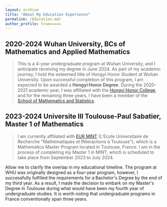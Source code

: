 ```yaml
---
layout: archive
title: "About My Education Experience"
permalink: /Education.md/
author_profile: true=====
---
```


2020-2024 Wuhan University, BCs of Mathematics and Applied Mathematics
-----

>This is a 4-year undergraduate program at Wuhan University, and I anticipate receiving my degree in June 2024. As part of my academic journey, I hold the esteemed title of Hongyi Honor Student at Wuhan University. Upon successful completion of this program, I am expected to be awarded a **Hongyi Honor Degree**. During the 2020-2021 academic year, I was affiliated with the [Hongyi Honor College](https://hyxt.whu.edu.cn/), and for the remaining three years, I have been a member of the [School of Mathematics and Statistics](https://maths.whu.edu.cn/Englishversion/index.htm).

2023-2024 Universite III Toulouse-Paul Sabatier, Master 1 of Mathematics 
-----
>I am currently affiliated with [EUR MINT](https://mint.math.univ-toulouse.fr/fr/) (L’Ecole Universitaire de Recherche "Mathématiques et INteractions à Toulouse"), which is a Mathematics Master Program located in Toulouse, France. I am in the process of completing my Master 1 in MINT, which is scheduled to take place from September 2023 to July 2024.

Allow me to clarify the overlap in my educational timeline. The program at WHU was originally designed as a four-year program, however, I successfully fulfilled the requirements for a Bachelor's Degree by the end of my third year. As a result, I made the decision to embark on my Master's Degree in Toulouse during what would have been my fourth year of undergraduate studies. It is worth noting that undergraduate programs in France conventionally span three years.

